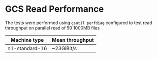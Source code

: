 # GCS Read Performance

The tests were performed using `gsutil perfdiag` configured to test read throughput on parallel read of 50 1000MB files

|Machine type|Mean throughput|
|------------|---------------|
|n1-standard-16|~23GiBit/s|

